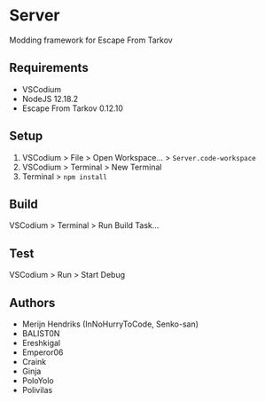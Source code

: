 # Server

Modding framework for Escape From Tarkov

## Requirements

- VSCodium
- NodeJS 12.18.2
- Escape From Tarkov 0.12.10

## Setup

1. VSCodium > File > Open Workspace... > `Server.code-workspace`
2. VSCodium > Terminal > New Terminal
3. Terminal > `npm install`

## Build

VSCodium > Terminal > Run Build Task...

## Test

VSCodium > Run > Start Debug

## Authors

- Merijn Hendriks (InNoHurryToCode, Senko-san)
- BALIST0N
- Ereshkigal
- Emperor06
- Craink
- Ginja
- PoloYolo
- Polivilas
